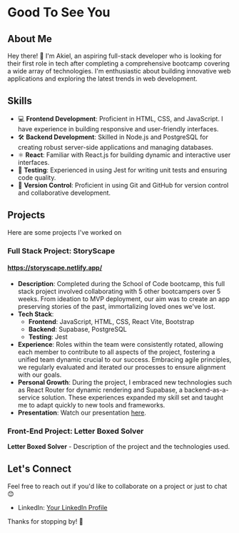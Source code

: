 # Good To See You

## About Me
Hey there! 👋 I'm Akiel, an aspiring full-stack developer who is looking for their first role in tech after completing a comprehensive bootcamp covering a wide array of technologies. I'm enthusiastic about building innovative web applications and exploring the latest trends in web development.

## Skills
- 💻 **Frontend Development**: Proficient in HTML, CSS, and JavaScript. I have experience in building responsive and user-friendly interfaces.
- 🛠️ **Backend Development**: Skilled in Node.js and PostgreSQL for creating robust server-side applications and managing databases.
- ⚛️ **React**: Familiar with React.js for building dynamic and interactive user interfaces.
- 🧪 **Testing**: Experienced in using Jest for writing unit tests and ensuring code quality.
- 📝 **Version Control**: Proficient in using Git and GitHub for version control and collaborative development.

## Projects
Here are some projects I've worked on


### Full Stack Project: StoryScape  
#### https://storyscape.netlify.app/

- **Description**: Completed during the School of Code bootcamp, this full stack project involved collaborating with 5 other bootcampers over 5 weeks. From ideation to MVP deployment, our aim was to create an app preserving stories of the past, immortalizing loved ones we've lost.
- **Tech Stack**:
  - **Frontend**: JavaScript, HTML, CSS, React Vite, Bootstrap
  - **Backend**: Supabase, PostgreSQL
  - **Testing**: Jest
- **Experience**: Roles within the team were consistently rotated, allowing each member to contribute to all aspects of the project, fostering a unified team dynamic crucial to our success. Embracing agile principles, we regularly evaluated and iterated our processes to ensure alignment with our goals.
- **Personal Growth**: During the project, I embraced new technologies such as React Router for dynamic rendering and Supabase, a backend-as-a-service solution. These experiences expanded my skill set and taught me to adapt quickly to new tools and frameworks.
- **Presentation**: Watch our presentation [here](https://www.youtube.com/watch?v=VgjWFRf1qFA).

 ### Front-End Project: Letter Boxed Solver
 **Letter Boxed Solver** - Description of the project and the technologies used.



## Let's Connect
Feel free to reach out if you'd like to collaborate on a project or just to chat 😊
- LinkedIn: [Your LinkedIn Profile](www.linkedin.com/in/akiel-chaudry-6666bb156)

Thanks for stopping by! 🚀
